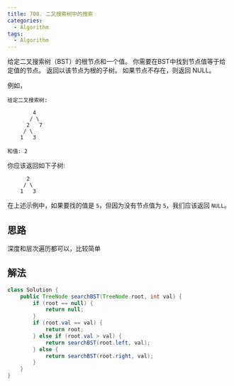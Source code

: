 ```yaml
---
title: 700. 二叉搜索树中的搜索
categories:
  - Algorithm
tags:
  - Algorithm
---
```


给定二叉搜索树（BST）的根节点和一个值。 你需要在BST中找到节点值等于给定值的节点。 返回以该节点为根的子树。 如果节点不存在，则返回 NULL。

例如，

```
给定二叉搜索树:

        4
       / \
      2   7
     / \
    1   3

和值: 2
```

你应该返回如下子树:

```
      2     
     / \   
    1   3
```

在上述示例中，如果要找的值是 `5`，但因为没有节点值为 `5`，我们应该返回 `NULL`。

## 思路

深度和层次遍历都可以，比较简单

## 解法

```java
class Solution {
    public TreeNode searchBST(TreeNode root, int val) {
        if (root == null) {
            return null;
        }
        if (root.val == val) {
            return root;
        } else if (root.val > val) {
            return searchBST(root.left, val);
        } else {
            return searchBST(root.right, val);
        }
    }
}
```

